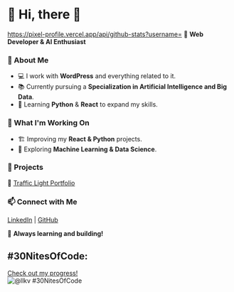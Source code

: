 # 👋 Hi, there 👋
https://pixel-profile.vercel.app/api/github-stats?username=<username>
🚀 **Web Developer & AI Enthusiast**  

### 🔹 About Me  
- 💻 I work with **WordPress** and everything related to it.  
- 📚 Currently pursuing a **Specialization in Artificial Intelligence and Big Data**.  
- 🧠 Learning **Python** & **React** to expand my skills.  

### 🌟 What I'm Working On  
- 🏗️ Improving my **React & Python** projects.  
- 🤖 Exploring **Machine Learning & Data Science**.  

### 📌 Projects  
🔗 [Traffic Light Portfolio](https://traffic-light-portfolio.vercel.app/)  

### 📫 Connect with Me  
[LinkedIn](https://www.linkedin.com/in/ilyas-kial-developer/) | [GitHub](https://github.com/ikial-ux)  

🚀 **Always learning and building!**  
## #30NitesOfCode:
  [Check out my progress!](https://www.codedex.io/@llkv/30-nites-of-code)  
  ![@llkv #30NitesOfCode](https://www.codedex.io/api/petStatus?user=llkv)
<!--
**ikial-ux/ikial-ux** is a ✨ _special_ ✨ repository because its `README.md` (this file) appears on your GitHub profile.

Here are some ideas to get you started:

- 🔭 I’m currently working on ...
- 🌱 I’m currently learning ...
- 👯 I’m looking to collaborate on ...
- 🤔 I’m looking for help with ...
- 💬 Ask me about ...
- 📫 How to reach me: ...
- 😄 Pronouns: ...
- ⚡ Fun fact: ...
-->

